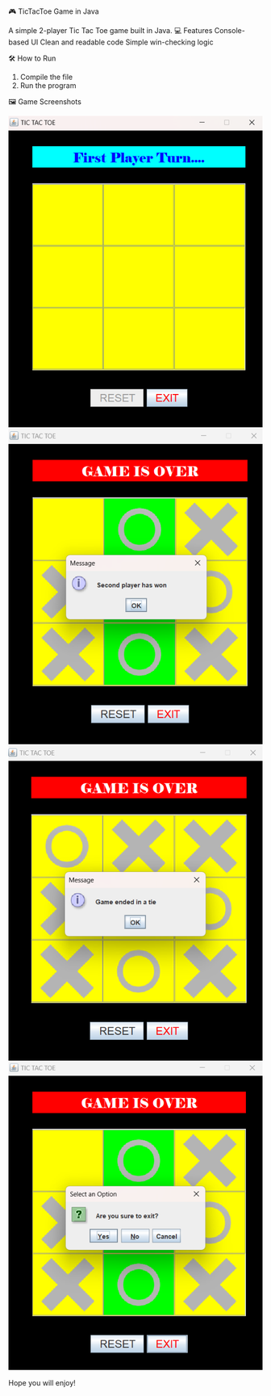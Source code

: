  🎮 TicTacToe Game in Java

A simple 2-player Tic Tac Toe game built in Java.
💻 Features
 Console-based UI
 Clean and readable code
 Simple win-checking logic

 🛠️ How to Run
1. Compile the file
2. Run the program

 🖼️ Game Screenshots

![Start](TTTPreview1.png)
![Gameplay](TTTPreview2.png)
![Draw](TTTPreview3.png) 
![Exit](TTTPreview4.png)

Hope you will enjoy!

